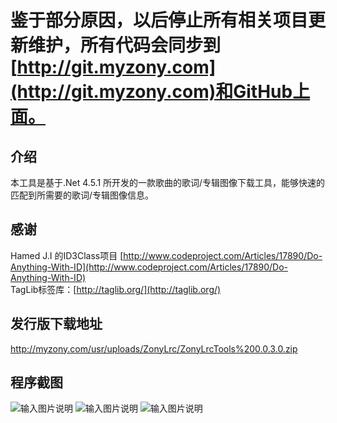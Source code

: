 # 鉴于部分原因，以后停止所有相关项目更新维护，所有代码会同步到[http://git.myzony.com](http://git.myzony.com)和GitHub上面。
## 介绍
本工具是基于.Net 4.5.1 所开发的一款歌曲的歌词/专辑图像下载工具，能够快速的匹配到所需要的歌词/专辑图像信息。

## 感谢
Hamed J.I 的ID3Class项目 [http://www.codeproject.com/Articles/17890/Do-Anything-With-ID](http://www.codeproject.com/Articles/17890/Do-Anything-With-ID)  
TagLib标签库：[http://taglib.org/](http://taglib.org/)

## 发行版下载地址
http://myzony.com/usr/uploads/ZonyLrc/ZonyLrcTools%200.0.3.0.zip

## 程序截图
![输入图片说明](http://git.oschina.net/uploads/images/2016/1117/113750_a9f9a2a3_24648.png "在这里输入图片标题")
![输入图片说明](http://git.oschina.net/uploads/images/2016/1117/113738_07feb978_24648.png "在这里输入图片标题")
![输入图片说明](http://git.oschina.net/uploads/images/2016/1117/113757_9ee113b2_24648.png "在这里输入图片标题")